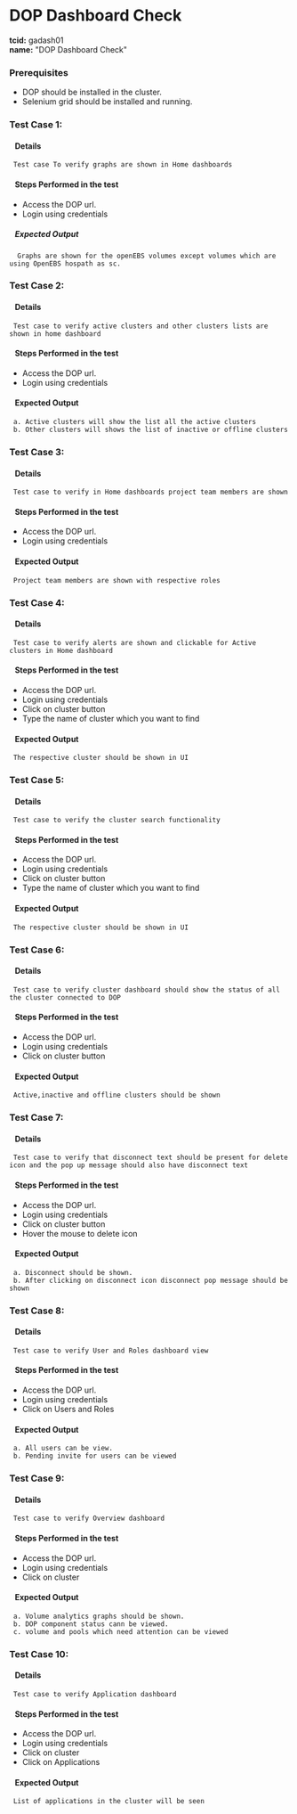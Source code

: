 # DOP Dashboard Check
<b>tcid:</b> gadash01 <br>
<b>name:</b> "DOP Dashboard Check"<br>

### Prerequisites

* DOP should be installed in the cluster.
* Selenium grid should be installed and running.

### Test Case 1: 
#### &nbsp;&nbsp;&nbsp;Details
     Test case To verify graphs are shown in Home dashboards
#### &nbsp;&nbsp;&nbsp;Steps Performed in the test
* Access the DOP url.
* Login using credentials
       
##### &nbsp;&nbsp;&nbsp;Expected Output
      Graphs are shown for the openEBS volumes except volumes which are using OpenEBS hospath as sc.
      
### Test Case 2: 
#### &nbsp;&nbsp;&nbsp;Details
     Test case to verify active clusters and other clusters lists are shown in home dashboard
#### &nbsp;&nbsp;&nbsp;Steps Performed in the test

* Access the DOP url.
* Login using credentials

#### &nbsp;&nbsp;&nbsp;Expected Output
     a. Active clusters will show the list all the active clusters
     b. Other clusters will shows the list of inactive or offline clusters
     
### Test Case 3: 
#### &nbsp;&nbsp;&nbsp;Details
     Test case to verify in Home dashboards project team members are shown
#### &nbsp;&nbsp;&nbsp;Steps Performed in the test

* Access the DOP url.
* Login using credentials

#### &nbsp;&nbsp;&nbsp;Expected Output
     Project team members are shown with respective roles
     
### Test Case 4: 
#### &nbsp;&nbsp;&nbsp;Details
     Test case to verify alerts are shown and clickable for Active clusters in Home dashboard
#### &nbsp;&nbsp;&nbsp;Steps Performed in the test

* Access the DOP url.
* Login using credentials
* Click on cluster button
* Type the name of cluster which you want to find

#### &nbsp;&nbsp;&nbsp;Expected Output
     The respective cluster should be shown in UI
     
### Test Case 5: 
#### &nbsp;&nbsp;&nbsp;Details
     Test case to verify the cluster search functionality
#### &nbsp;&nbsp;&nbsp;Steps Performed in the test

* Access the DOP url.
* Login using credentials
* Click on cluster button
* Type the name of cluster which you want to find

#### &nbsp;&nbsp;&nbsp;Expected Output
     The respective cluster should be shown in UI   
     
### Test Case 6: 
#### &nbsp;&nbsp;&nbsp;Details
     Test case to verify cluster dashboard should show the status of all the cluster connected to DOP
#### &nbsp;&nbsp;&nbsp;Steps Performed in the test

* Access the DOP url.
* Login using credentials
* Click on cluster button

#### &nbsp;&nbsp;&nbsp;Expected Output
     Active,inactive and offline clusters should be shown
     
### Test Case 7: 
#### &nbsp;&nbsp;&nbsp;Details
     Test case to verify that disconnect text should be present for delete icon and the pop up message should also have disconnect text
#### &nbsp;&nbsp;&nbsp;Steps Performed in the test

* Access the DOP url.
* Login using credentials
* Click on cluster button
* Hover the mouse to delete icon

#### &nbsp;&nbsp;&nbsp;Expected Output
     a. Disconnect should be shown.
     b. After clicking on disconnect icon disconnect pop message should be shown
     
### Test Case 8: 
#### &nbsp;&nbsp;&nbsp;Details
     Test case to verify User and Roles dashboard view
#### &nbsp;&nbsp;&nbsp;Steps Performed in the test

* Access the DOP url.
* Login using credentials
* Click on Users and Roles

#### &nbsp;&nbsp;&nbsp;Expected Output
     a. All users can be view.
     b. Pending invite for users can be viewed
     
### Test Case 9: 
#### &nbsp;&nbsp;&nbsp;Details
     Test case to verify Overview dashboard
#### &nbsp;&nbsp;&nbsp;Steps Performed in the test

* Access the DOP url.
* Login using credentials
* Click on cluster

#### &nbsp;&nbsp;&nbsp;Expected Output
     a. Volume analytics graphs should be shown.
     b. DOP component status cann be viewed.
     c. volume and pools which need attention can be viewed 
     
### Test Case 10: 
#### &nbsp;&nbsp;&nbsp;Details
     Test case to verify Application dashboard
#### &nbsp;&nbsp;&nbsp;Steps Performed in the test

* Access the DOP url.
* Login using credentials
* Click on cluster
* Click on Applications

#### &nbsp;&nbsp;&nbsp;Expected Output
     List of applications in the cluster will be seen
